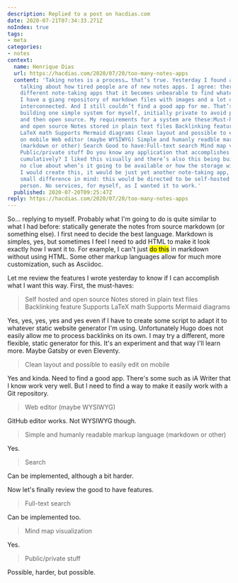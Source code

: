 ```yaml
---
description: Replied to a post on hacdias.com
date: 2020-07-21T07:34:33.271Z
noIndex: true
tags:
- meta
categories:
- notes
context:
  name: Henrique Dias
  url: https://hacdias.com/2020/07/20/too-many-notes-apps
  content: 'Taking notes is a process… that’s true. Yesterday I found a post on HackerNews
    talking about how tired people are of new notes apps. I agree: there’s so many
    different note-taking apps that it becomes unbearable to find whatever fits you.
    I have a giang repository of markdown files with images and a lot of notes, all
    interconnected. And I still couldn’t find a good app for me. That’s why I’m considering
    building one simple system for myself, initially private to avoid possible noise,
    and then open source. My requirements for a system are these:Must-have:Self hosted
    and open source Notes stored in plain text files Backlinking feature Supports
    LaTeX math Supports Mermaid diagrams Clean layout and possible to easily edit
    on mobile Web editor (maybe WYSIWYG) Simple and humanly readble markup language
    (markdown or other) Search Good to have:Full-text search Mind map visualization
    Public/private stuff Do you know any application that accomplishes all of this
    cumulatively? I liked this visually and there’s also this being built but I have
    no clue about when’s it going to be available or how the storage will work.If
    I would create this, it would be just yet another note-taking app, but with a
    small difference in mind: this would be directed to be self-hosted for just one
    person. No services, for myself, as I wanted it to work.'
  published: 2020-07-20T09:25:47Z
reply: https://hacdias.com/2020/07/20/too-many-notes-apps
---
```


So... replying to myself. Probably what I'm going to do is quite similar to what I had before: statically generate the notes from source markdown (or something else). I first need to decide the best language. Markdown is simples, yes, but sometimes I feel I need to add HTML to make it look exactly how I want it to. For example, I can't just <mark>do this</mark> in markdown without using HTML. Some other markup languages allow for much more customization, such as Asciidoc.

Let me review the features I wrote yesterday to know if I can accomplish what I want this way. First, the must-haves:

> Self hosted and open source
> Notes stored in plain text files
> Backlinking feature
> Supports LaTeX math
> Supports Mermaid diagrams

Yes, yes, yes, yes and yes even if I have to create some script to adapt it to whatever static website generator I'm using. Unfortunately Hugo does not easily allow me to process backlinks on its own. I may try a different, more flexible, static generator for this. It's an experiment and that way I'll learn more. Maybe Gatsby or even Eleventy.

> Clean layout and possible to easily edit on mobile

Yes and kinda. Need to find a good app. There's some such as iA Writer that I know work very well. But I need to find a way to make it easily work with a Git repository.

> Web editor (maybe WYSIWYG)

GitHub editor works. Not WYSIWYG though.

> Simple and humanly readable markup language (markdown or other)

Yes.

> Search

Can be implemented, although a bit harder.

Now let's finally review the good to have features.

> Full-text search

Can be implemented too.

> Mind map visualization

Yes.

> Public/private stuff

Possible, harder, but possible.
